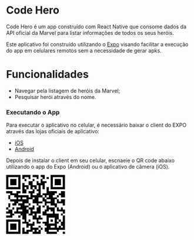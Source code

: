 # Code Hero

Code Hero é um app construído com React Native que consome dados da API 
oficial da Marvel para listar informações de todos os seus heróis.

Este aplicativo foi construído utilizando o [Expo](https://expo.io/) visando 
facilitar a execução do app em celulares remotos sem a necessidade 
de gerar apks.

# Funcionalidades

  - Navegar pela listagem de heróis da Marvel;
  - Pesquisar herói através do nome.

### Executando o App

Para executar o aplicativo no celular, é necessário baixar o client do EXPO através das lojas oficiais de aplicativo:

- [iOS](https://itunes.apple.com/app/apple-store/id982107779)
- [Android](https://play.google.com/store/apps/details?id=host.exp.exponent&referrer=www)

Depois de instalar o client em seu celular, escnaeie o QR code abaixo utilizando o app do Expo (Android) ou o aplicativo de câmera (iOS).

![QR Code do app publicado no Expo](qr-code-code-hero.png)